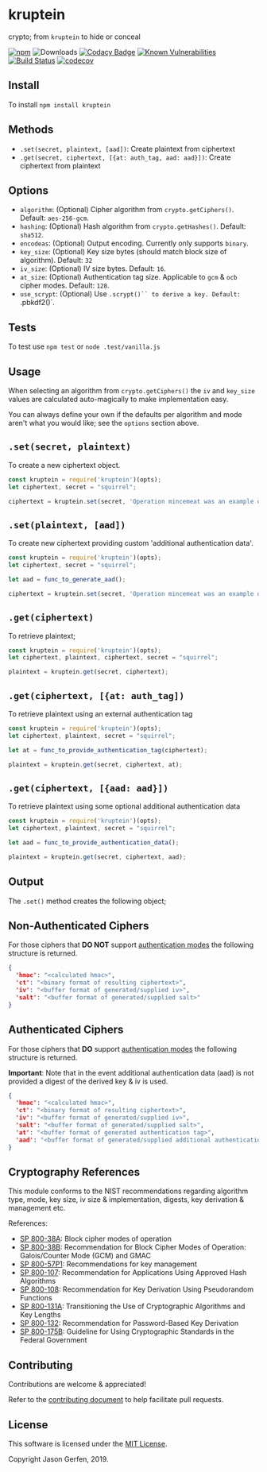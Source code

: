 kruptein
========
crypto; from `kruptein` to hide or conceal

[![npm](https://img.shields.io/npm/v/kruptein.svg)](https://npmjs.com/package/kruptein)
![Downloads](https://img.shields.io/npm/dm/kruptein.svg)
[![Codacy Badge](https://api.codacy.com/project/badge/Grade/90c36e954a1e4cef850fcf93213b6635)](https://www.codacy.com/app/jas-/kruptein?utm_source=github.com&amp;utm_medium=referral&amp;utm_content=jas-/kruptein&amp;utm_campaign=Badge_Grade)
[![Known Vulnerabilities](https://snyk.io/test/github/jas-/kruptein/badge.svg)](https://snyk.io/test/github/jas-/kruptein)
[![Build Status](https://travis-ci.org/jas-/kruptein.png?branch=master)](https://travis-ci.org/jas-/kruptein)
[![codecov](https://codecov.io/gh/jas-/kruptein/branch/master/graph/badge.svg)](https://codecov.io/gh/jas-/kruptein)

Install
-------
To install `npm install kruptein`

Methods
-------
*   `.set(secret, plaintext, [aad])`: Create plaintext from ciphertext
*   `.get(secret, ciphertext, [{at: auth_tag, aad: aad}])`: Create ciphertext from plaintext

Options
-------
*   `algorithm`: (Optional) Cipher algorithm from `crypto.getCiphers()`. Default: `aes-256-gcm`.
*   `hashing`: (Optional) Hash algorithm from `crypto.getHashes()`. Default: `sha512`.
*   `encodeas`: (Optional) Output encoding. Currently only supports `binary`.
*   `key_size`: (Optional) Key size bytes (should match block size of algorithm). Default: `32`
*   `iv_size`: (Optional) IV size bytes. Default: `16`.
*   `at_size`: (Optional) Authentication tag size. Applicable to `gcm` & `ocb` cipher modes. Default: `128`.
*   `use_scrypt`: (Optional) Use `.scrypt()`` to derive a key. Default: `.pbkdf2()`.

Tests
-----
To test use `npm test` or `node .test/vanilla.js`

Usage
-----
When selecting an algorithm from `crypto.getCiphers()` the
`iv` and `key_size` values are calculated auto-magically to make implementation 
easy.

You can always define your own if the defaults per algorithm and mode
aren't what you would like; see the `options` section above.

`.set(secret, plaintext)`
-----------------
To create a new ciphertext object.

```javascript
const kruptein = require('kruptein')(opts);
let ciphertext, secret = "squirrel";

ciphertext = kruptein.set(secret, 'Operation mincemeat was an example of deception');
```

`.set(plaintext, [aad])`
------------------------
To create new ciphertext providing custom 'additional authentication data'.

```javascript
const kruptein = require('kruptein')(opts);
let ciphertext, secret = "squirrel";

let aad = func_to_generate_aad();

ciphertext = kruptein.set(secret, 'Operation mincemeat was an example of deception', aad);
```

`.get(ciphertext)`
------------------
To retrieve plaintext; 

```javascript
const kruptein = require('kruptein')(opts);
let ciphertext, plaintext, ciphertext, secret = "squirrel";

plaintext = kruptein.get(secret, ciphertext);
```

`.get(ciphertext, [{at: auth_tag])`
-----------------------------------
To retrieve plaintext using an external authentication tag

```javascript
const kruptein = require('kruptein')(opts);
let ciphertext, plaintext, secret = "squirrel";

let at = func_to_provide_authentication_tag(ciphertext);

plaintext = kruptein.get(secret, ciphertext, at);
```

`.get(ciphertext, [{aad: aad}])`
--------------------------------
To retrieve plaintext using some optional additional authentication data

```javascript
const kruptein = require('kruptein')(opts);
let ciphertext, plaintext, secret = "squirrel";

let aad = func_to_provide_authentication_data();

plaintext = kruptein.get(secret, ciphertext, aad);
```

Output
------
The `.set()` method creates the following object;

Non-Authenticated Ciphers
-------------------------
For those ciphers that __DO NOT__ support [authentication modes](https://csrc.nist.gov/projects/block-cipher-techniques/bcm/modes-develoment)
the following structure is returned.

```json
{
  'hmac': "<calculated hmac>",
  'ct': "<binary format of resulting ciphertext>",
  'iv': "<buffer format of generated/supplied iv>",
  'salt': "<buffer format of generated/supplied salt>"
}
```

Authenticated Ciphers
---------------------
For those ciphers that __DO__ support [authentication modes](https://csrc.nist.gov/projects/block-cipher-techniques/bcm/modes-develoment)
the following structure is returned.

__Important__: Note that in the event additional authentication data (aad) is
not provided a digest of the derived key & iv is used.

```json
{
  'hmac': "<calculated hmac>",
  'ct': "<binary format of resulting ciphertext>",
  'iv': "<buffer format of generated/supplied iv>",
  'salt': "<buffer format of generated/supplied salt>",
  'at': "<buffer format of generated authentication tag>",
  'aad': "<buffer format of generated/supplied additional authentication data>"
}
```

Cryptography References
-----------------------
This module conforms to the NIST recommendations regarding algorithm type,
mode, key size, iv size & implementation, digests, key derivation & management
etc.

References:
*   [SP 800-38A](https://nvlpubs.nist.gov/nistpubs/Legacy/SP/nistspecialpublication800-38a.pdf): Block cipher modes of operation
*   [SP 800-38B](https://nvlpubs.nist.gov/nistpubs/Legacy/SP/nistspecialpublication800-38d.pdf): Recommendation for Block Cipher Modes of Operation: Galois/Counter Mode (GCM) and GMAC
*   [SP 800-57P1](https://nvlpubs.nist.gov/nistpubs/SpecialPublications/NIST.SP.800-57pt1r4.pdf): Recommendations for key management
*   [SP 800-107](https://nvlpubs.nist.gov/nistpubs/Legacy/SP/nistspecialpublication800-107r1.pdf): Recommendation for Applications Using Approved Hash Algorithms
*   [SP 800-108](https://nvlpubs.nist.gov/nistpubs/Legacy/SP/nistspecialpublication800-108.pdf): Recommendation for Key Derivation Using Pseudorandom Functions
*   [SP 800-131A](https://nvlpubs.nist.gov/nistpubs/SpecialPublications/NIST.SP.800-131Ar2.pdf): Transitioning the Use of Cryptographic Algorithms and Key Lengths
*   [SP 800-132](https://nvlpubs.nist.gov/nistpubs/Legacy/SP/nistspecialpublication800-132.pdf): Recommendation for Password-Based Key Derivation
*   [SP 800-175B](https://nvlpubs.nist.gov/nistpubs/SpecialPublications/NIST.SP.800-175B.pdf): Guideline for Using Cryptographic Standards in the Federal Government

Contributing
------------
Contributions are welcome & appreciated!

Refer to the [contributing document](https://github.com/jas-/kruptein/blob/master/CONTRIBUTING.md)
to help facilitate pull requests.

License
-------
This software is licensed under the [MIT License](https://github.com/jas-/kruptein/blob/master/LICENSE).

Copyright Jason Gerfen, 2019.
